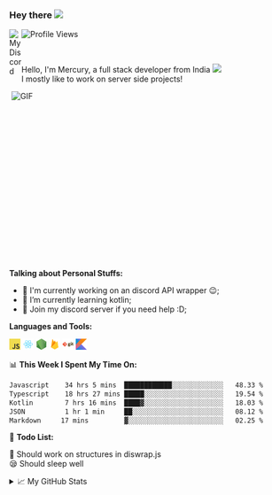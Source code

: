 ### Hey there <img src="https://media.giphy.com/media/hvRJCLFzcasrR4ia7z/giphy.gif" width="25px">
<a href="https://discord.gg/FvhkvDz">
  <img align="left" alt="My Discord" width="22px" src="https://cdn.jsdelivr.net/npm/simple-icons@v3/icons/discord.svg" />
</a>

![Profile Views](https://komarev.com/ghpvc/?username=Mercurydev986&color=blueviolet)

<br />

Hello, I'm Mercury, a full stack developer from India <img src="https://discordapp.com/assets/cfe70da9dbbd44c91aa4310481dcba89.svg" width="30px">
<br>
I mostly like to work on server side projects!

  <img align="right" alt="GIF" src="https://github.com/abhisheknaiidu/abhisheknaiidu/blob/master/code.gif?raw=true" width="500" height="320" />
  
**Talking about Personal Stuffs:**

- 👨 I'm currently working on an discord API wrapper :wink:;
- 🌱 I’m currently learning kotlin;
- 💬 Join my discord server if you need help :D;

**Languages and Tools:**  

<code><img height="20" src="https://raw.githubusercontent.com/github/explore/80688e429a7d4ef2fca1e82350fe8e3517d3494d/topics/javascript/javascript.png"></code>
<code><img height="20" src="https://raw.githubusercontent.com/github/explore/80688e429a7d4ef2fca1e82350fe8e3517d3494d/topics/react/react.png"></code>
<code><img height="20" src="https://raw.githubusercontent.com/github/explore/80688e429a7d4ef2fca1e82350fe8e3517d3494d/topics/nodejs/nodejs.png"></code>
<code><img height="20" src="https://raw.githubusercontent.com/github/explore/80688e429a7d4ef2fca1e82350fe8e3517d3494d/topics/firebase/firebase.png"></code>
<code><img height="20" src="https://raw.githubusercontent.com/github/explore/80688e429a7d4ef2fca1e82350fe8e3517d3494d/topics/git/git.png"></code>
<code><img height="20" src="https://raw.githubusercontent.com/github/explore/80688e429a7d4ef2fca1e82350fe8e3517d3494d/topics/kotlin/kotlin.png"></code>

📊 **This Week I Spent My Time On:**
<!--START_SECTION:waka-->
```text
Javascript    34 hrs 5 mins  ████████████░░░░░░░░░░░░░   48.33 % 
Typescript    18 hrs 27 mins █████░░░░░░░░░░░░░░░░░░░░   19.54 % 
Kotlin        7 hrs 16 mins  ████▓░░░░░░░░░░░░░░░░░░░░   18.03 % 
JSON          1 hr 1 min     ██░░░░░░░░░░░░░░░░░░░░░░░   08.12 % 
Markdown     17 mins         ▓░░░░░░░░░░░░░░░░░░░░░░░░   02.25 % 
```
<!--END_SECTION:waka-->

🥶 **Todo List:**
<!-- TODO-IST:START -->        
🌸   Should work on structures in diswrap.js          
😪   Should sleep well                      
<!-- TODO-IST:END -->


<details>
<summary>📈 My GitHub Stats</summary>

<p align="center"> <img src="https://github-readme-stats.vercel.app/api?username=Mercurydev986&show_icons=true&theme=gotham" alt="Mercurydev986

</details>


